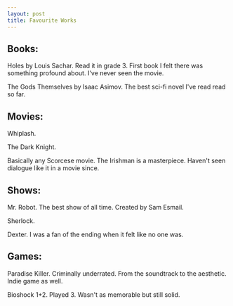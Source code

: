 ```yaml
---
layout: post
title: Favourite Works
---
```


## Books:
Holes by Louis Sachar. Read it in grade 3. First book I felt there was something profound about. I've never seen the movie.

The Gods Themselves by Isaac Asimov. The best sci-fi novel I've read read so far.



## Movies:
Whiplash.

The Dark Knight.

Basically any Scorcese movie. The Irishman is a masterpiece. Haven't seen dialogue like it in a movie since.

## Shows:
Mr. Robot. The best show of all time. Created by Sam Esmail.

Sherlock.

Dexter. I was a fan of the ending when it felt like no one was.


## Games:
Paradise Killer. Criminally underrated. From the soundtrack to the aesthetic. Indie game as well.

Bioshock 1+2. Played 3. Wasn't as memorable but still solid.




